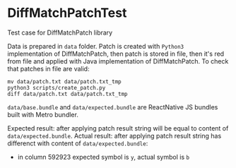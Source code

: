 # DiffMatchPatchTest
Test case for DiffMatchPatch library

Data is prepared in `data` folder.
Patch is created with `Python3` implementation of DiffMatchPatch, then patch is stored in file, then it's red from file and applied with Java implementation of DiffMatchPatch. 
To check that patches in file are valid: 

```
mv data/patch.txt data/patch.txt_tmp
python3 scripts/create_patch.py
diff data/patch.txt data/patch.txt_tmp
```

`data/base.bundle` and `data/expected.bundle` are ReactNative JS bundles built with Metro bundler.

Expected result: after applying patch result string will be equal to content of `data/expected.bundle`.
Actual result: after applying patch result string has differenct with content of `data/expected.bundle`: 
- in column 592923 expected symbol is `y`, actual symbol is `b`

